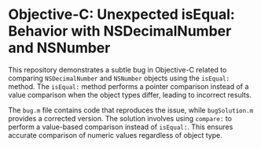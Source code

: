 # Objective-C: Unexpected isEqual: Behavior with NSDecimalNumber and NSNumber

This repository demonstrates a subtle bug in Objective-C related to comparing `NSDecimalNumber` and `NSNumber` objects using the `isEqual:` method.  The `isEqual:` method performs a pointer comparison instead of a value comparison when the object types differ, leading to incorrect results.

The `bug.m` file contains code that reproduces the issue, while `bugSolution.m` provides a corrected version.  The solution involves using `compare:` to perform a value-based comparison instead of `isEqual:`.  This ensures accurate comparison of numeric values regardless of object type.